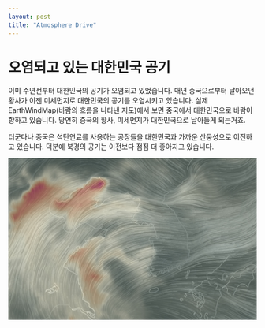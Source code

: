 ```yaml
---
layout: post
title: "Atmosphere Drive"
---
```


# 오염되고 있는 대한민국 공기

이미 수년전부터 대한민국의 공기가 오염되고 있었습니다.
매년 중국으로부터 날아오던 황사가 이젠 미세먼지로 대한민국의 공기를 오염시키고 있습니다.
실제 EarthWindMap(바람의 흐름을 나타낸 지도)에서 보면 중국에서 대한민국으로 바람이 향하고 있습니다.
당연히 중국의 황사, 미세먼지가 대한민국으로 날아들게 되는거죠.

더군다나 중국은 석탄연료를 사용하는 공장들을 대한민국과 가까운 산둥성으로 이전하고 있습니다.
덕분에 북경의 공기는 이전보다 점점 더 좋아지고 있습니다.


![EarthWindMap](../img/korea_air.jpg)
